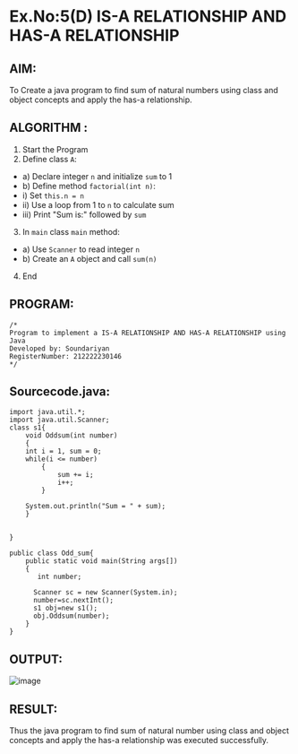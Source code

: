 # Ex.No:5(D) IS-A RELATIONSHIP AND HAS-A RELATIONSHIP
## AIM:
   To Create a java program to find sum of natural numbers using class and object concepts and apply the has-a relationship.
 
## ALGORITHM :
1.	Start the Program
2.	Define class `A`:
-	a) Declare integer `n` and initialize `sum` to 1
-	b) Define method `factorial(int n)`:
-	i) Set `this.n = n`
-	ii) Use a loop from 1 to `n` to calculate sum
-	iii) Print "Sum is:" followed by `sum`
3.	In `main` class `main` method:
-	a) Use `Scanner` to read integer `n`
-	b) Create an `A` object and call `sum(n)`
4.	End

## PROGRAM:
 ```
/*
Program to implement a IS-A RELATIONSHIP AND HAS-A RELATIONSHIP using Java
Developed by: Soundariyan
RegisterNumber: 212222230146
*/
```

## Sourcecode.java:
```
import java.util.*;
import java.util.Scanner;
class s1{
    void Oddsum(int number)
    {
	int i = 1, sum = 0;
	while(i <= number) 
        {
            sum += i;
            i++;
        }
 
    System.out.println("Sum = " + sum);
    } 

 
}

public class Odd_sum{
	public static void main(String args[])
	{
	   int number;  
      
      Scanner sc = new Scanner(System.in);
      number=sc.nextInt();
      s1 obj=new s1();
      obj.Oddsum(number);
	}
}
```

## OUTPUT:

![image](https://github.com/user-attachments/assets/d2bdb78c-2179-410d-bafb-bc39849f3944)


## RESULT:
Thus the java program to find sum of natural number using class and object concepts and apply the has-a relationship was executed successfully.
